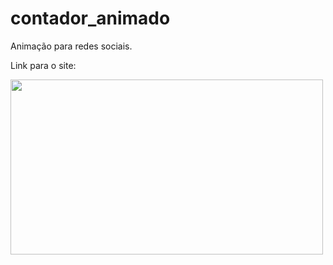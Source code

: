 # contador_animado
Animação para redes sociais.

Link para o site: 

<img src="https://github.com/mssdesign/portifolios/blob/main/portifolio_vs1/src/Assets/WebSitesPreview/ReactFood.png?raw=true" width="500" height="280">
